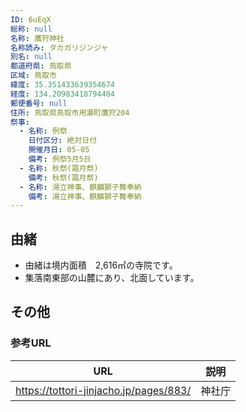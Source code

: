 ```yaml
---
ID: 6uEqX
総称: null
名称: 鷹狩神社
名称読み: タカガリジンジャ
別名: null
都道府県: 鳥取県
区域: 鳥取市
緯度: 35.351433639354674
経度: 134.20983418794404
郵便番号: null
住所: 鳥取県鳥取市用瀬町鷹狩204
祭事:
  - 名称: 例祭
    日付区分: 絶対日付
    開催月日: 05-05
    備考: 例祭5月5日
  - 名称: 秋祭(霜月祭)
    備考: 秋祭(霜月祭)
  - 名称: 湯立神事、麒麟獅子舞奉納
    備考: 湯立神事、麒麟獅子舞奉納
---
```


## 由緒

- 由緒は境内面積　2,616㎡の寺院です。
- 集落南東部の山麓にあり、北面しています。

## その他

### 参考URL

| URL                                    | 説明   |
| -------------------------------------- | ------ |
| https://tottori-jinjacho.jp/pages/883/ | 神社庁 |
